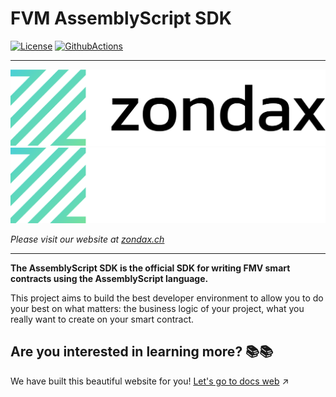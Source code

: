 # FVM AssemblyScript SDK
[![License](https://img.shields.io/badge/License-Apache%202.0-blue.svg)](https://opensource.org/licenses/Apache-2.0)
[![GithubActions](https://github.com/Zondax/fvm-as-sdk/actions/workflows/main.yaml/badge.svg)](https://github.com/Zondax/fvm-as-sdk/blob/master/.github/workflows/main.yaml)

---

![zondax_light](docs/assets/zondax_light.png#gh-light-mode-only)
![zondax_dark](docs/assets/zondax_dark.png#gh-dark-mode-only)

_Please visit our website at [zondax.ch](https://www.zondax.ch)_

---

**The AssemblyScript SDK is the official SDK for writing FMV smart contracts using the AssemblyScript language.**

This project aims to build the best developer environment to allow you to do your best on what matters: the business logic of your project, 
what you really want to create on your smart contract.


## Are you interested in learning more? :books::books: 
We have built this beautiful website for you!
[Let's go to docs web](https://docs.zondax.ch/filecoin-virtual-machine/filecoin/fvm) :arrow_upper_right:

